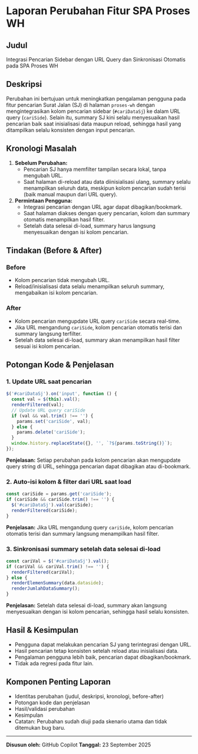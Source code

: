 # Laporan Perubahan Fitur SPA Proses WH

## Judul
Integrasi Pencarian Sidebar dengan URL Query dan Sinkronisasi Otomatis pada SPA Proses WH

## Deskripsi
Perubahan ini bertujuan untuk meningkatkan pengalaman pengguna pada fitur pencarian Surat Jalan (SJ) di halaman `proses-wh` dengan mengintegrasikan kolom pencarian sidebar (`#cariDataSj`) ke dalam URL query (`cariSide`). Selain itu, summary SJ kini selalu menyesuaikan hasil pencarian baik saat inisialisasi data maupun reload, sehingga hasil yang ditampilkan selalu konsisten dengan input pencarian.

## Kronologi Masalah
1. **Sebelum Perubahan:**
   - Pencarian SJ hanya memfilter tampilan secara lokal, tanpa mengubah URL.
   - Saat halaman di-reload atau data diinisialisasi ulang, summary selalu menampilkan seluruh data, meskipun kolom pencarian sudah terisi (baik manual maupun dari URL query).
2. **Permintaan Pengguna:**
   - Integrasi pencarian dengan URL agar dapat dibagikan/bookmark.
   - Saat halaman diakses dengan query pencarian, kolom dan summary otomatis menampilkan hasil filter.
   - Setelah data selesai di-load, summary harus langsung menyesuaikan dengan isi kolom pencarian.

## Tindakan (Before & After)
### Before
- Kolom pencarian tidak mengubah URL.
- Reload/inisialisasi data selalu menampilkan seluruh summary, mengabaikan isi kolom pencarian.

### After
- Kolom pencarian mengupdate URL query `cariSide` secara real-time.
- Jika URL mengandung `cariSide`, kolom pencarian otomatis terisi dan summary langsung terfilter.
- Setelah data selesai di-load, summary akan menampilkan hasil filter sesuai isi kolom pencarian.

## Potongan Kode & Penjelasan
### 1. Update URL saat pencarian
```js
$('#cariDataSj').on('input', function () {
  const val = $(this).val();
  renderFiltered(val);
  // Update URL query cariSide
  if (val && val.trim() !== '') {
    params.set('cariSide', val);
  } else {
    params.delete('cariSide');
  }
  window.history.replaceState({}, '', `?${params.toString()}`);
});
```
**Penjelasan:**
Setiap perubahan pada kolom pencarian akan mengupdate query string di URL, sehingga pencarian dapat dibagikan atau di-bookmark.

### 2. Auto-isi kolom & filter dari URL saat load
```js
const cariSide = params.get('cariSide');
if (cariSide && cariSide.trim() !== '') {
  $('#cariDataSj').val(cariSide);
  renderFiltered(cariSide);
}
```
**Penjelasan:**
Jika URL mengandung query `cariSide`, kolom pencarian otomatis terisi dan summary langsung menampilkan hasil filter.

### 3. Sinkronisasi summary setelah data selesai di-load
```js
const cariVal = $('#cariDataSj').val();
if (cariVal && cariVal.trim() !== '') {
  renderFiltered(cariVal);
} else {
  renderElemenSummary(data.dataside);
  renderJumlahDataSummary();
}
```
**Penjelasan:**
Setelah data selesai di-load, summary akan langsung menyesuaikan dengan isi kolom pencarian, sehingga hasil selalu konsisten.

## Hasil & Kesimpulan
- Pengguna dapat melakukan pencarian SJ yang terintegrasi dengan URL.
- Hasil pencarian tetap konsisten setelah reload atau inisialisasi data.
- Pengalaman pengguna lebih baik, pencarian dapat dibagikan/bookmark.
- Tidak ada regresi pada fitur lain.

## Komponen Penting Laporan
- Identitas perubahan (judul, deskripsi, kronologi, before-after)
- Potongan kode dan penjelasan
- Hasil/validasi perubahan
- Kesimpulan
- Catatan: Perubahan sudah diuji pada skenario utama dan tidak ditemukan bug baru.

---
**Disusun oleh:** GitHub Copilot
**Tanggal:** 23 September 2025
